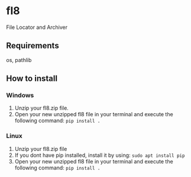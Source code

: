 # fl8
File Locator and Archiver
## Requirements
os, pathlib
## How to install
### Windows
1. Unzip your fl8.zip file.
2. Open your new unzipped fl8 file in your terminal and execute the following command:
`pip install .`
### Linux
1. Unzip your fl8.zip file
2. If you dont have pip installed, install it by using:
`sudo apt install pip`
3. Open your new unzipped fl8 file in your terminal and execute the following command:
`pip install .`
